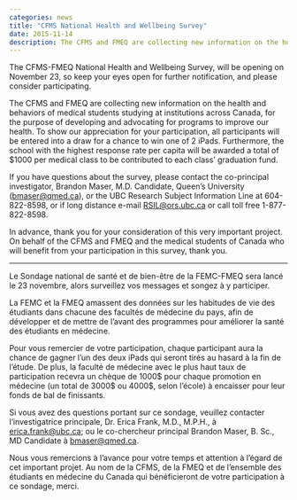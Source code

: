 ```yaml
---
categories: news
title: "CFMS National Health and Wellbeing Survey"
date: 2015-11-14
description: The CFMS and FMEQ are collecting new information on the health and behaviors of medical students studying at institutions across Canada, for the purpose of developing and advocating for programs to improve our health.
---
```


The CFMS-FMEQ National Health and Wellbeing Survey, will be opening on November 23, so keep your eyes open for further notification, and please consider participating.

The CFMS and FMEQ are collecting new information on the health and behaviors of medical students studying at institutions across Canada, for the purpose of developing and advocating for programs to improve our health.
To show our appreciation for your participation, all participants will be entered into a draw for a chance to win one of 2 iPads. Furthermore, the school with the highest response rate per capita will be awarded a total of $1000 per medical class to be contributed to each class’ graduation fund.

If you have questions about the survey, please contact the co-principal investigator, Brandon Maser, M.D. Candidate, Queen’s University ([bmaser@qmed.ca](mailto:bmaser@qmed.ca)), or the UBC Research Subject Information Line at 604-822-8598, or if long distance e-mail [RSIL@ors.ubc.ca](mailto:RSIL@ors.ubc.ca) or call toll free 1-877-822-8598.

In advance, thank you for your consideration of this very important project. On behalf of the CFMS and FMEQ and the medical students of Canada who will benefit from your participation in this survey, thank you.
 
<hr>

Le Sondage national de santé et de bien-être de la FEMC-FMEQ sera lancé le 23 novembre, alors surveillez vos messages et songez à y participer.

La FEMC et la FMEQ amassent des données sur les habitudes de vie des étudiants dans chacune des facultés de médecine du pays, afin de développer et de mettre de l’avant des programmes pour améliorer la santé des étudiants en médecine.

Pour vous remercier de votre participation, chaque participant aura la chance de gagner l’un des deux iPads qui seront tirés au hasard à la fin de l’étude. De plus, la faculté de médecine avec le plus haut taux de participation recevra un chèque de 1000$ pour chaque promotion en médecine (un total de 3000$ ou 4000$, selon l’école) à encaisser pour leur fonds de bal de finissants.

Si vous avez des questions portant sur ce sondage, veuillez contacter l’investigatrice principale, Dr. Erica Frank, M.D., M.P.H., à [erica.frank@ubc.ca](mailto:erica.frank@ubc.ca); ou le co-chercheur principal Brandon Maser, B. Sc., MD Candidate à [bmaser@qmed.ca](mailto:erica.frank@ubc.ca).

Nous vous remercions à l’avance pour votre temps et attention à l’égard de cet important projet. Au nom de la CFMS, de la FMEQ et de l’ensemble des étudiants en médecine du Canada qui bénéficieront de votre participation à ce sondage, merci.